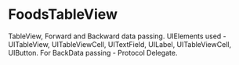 # FoodsTableView
 TableView, Forward and Backward data passing.
 UIElements used -
 UITableView, UITableViewCell, UITextField, UILabel, UITableViewCell, UIButton.
 For BackData passing - Protocol Delegate.
